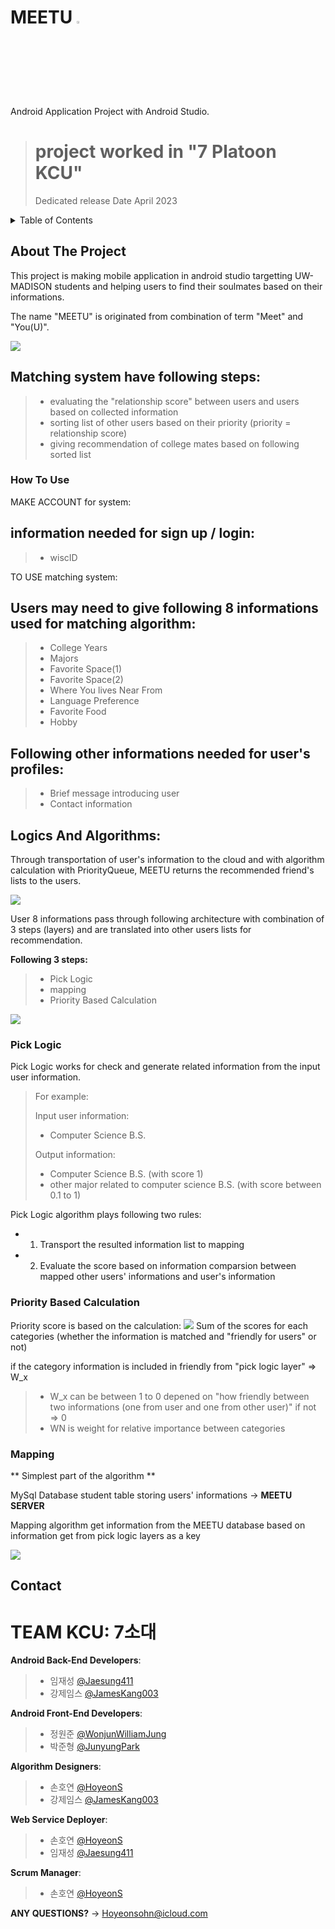 # MEETU <img src="https://github.com/HoyeonS/Project_Meetu/blob/7c6a214b8a0dc4453184a0d466fe1a5d489a1652/logo.png" width="3%"></img> 
Android Application Project with Android Studio.
> # project worked in "7 Platoon KCU"
> Dedicated release Date April 2023
<details>
  <summary>Table of Contents</summary>
  <ol>
    <li>
      <a href="#about-the-project">About The Project</a>
      <ul>
        <li><a href="#how-to-use">HOW IT WORKS FOR USERS</a></li>
      </ul>
    </li>
    <li>
      <a href="#logics-and-algorithms">Logics and Algorithms</a>
      <ul>
        <li><a href="#pick-logic">Pick Logic</a></li>
        <li><a href="#priority-based-calculation">Priority Based Calculation</a></li>
        <li><a href="#mapping">Mapping</a></li>
      </ul>
    </li>
    <li><a href="#contact">Contact</a></li>
  </ol>
</details>

## About The Project
This project is making mobile application in android studio targetting UW-MADISON students
and helping users to find their soulmates based on their informations.

The name "MEETU" is originated from combination of term "Meet" and "You(U)".

<img src="https://github.com/HoyeonS/Project_Meetu/blob/87d247a9c09a27da7e9a7e1ee0ddd3fcf2b02977/Intro.png"></img>

## Matching system have following steps:
> * evaluating the "relationship score" between users and users based on collected information 
> * sorting list of other users based on their priority (priority = relationship score)
> * giving recommendation of college mates based on following sorted list

### How To Use

MAKE ACCOUNT for system:

## information needed for sign up / login:
> * wiscID

TO USE matching system:

## Users may need to give following 8 informations used for matching algorithm:
> * College Years
> * Majors
> * Favorite Space(1)
> * Favorite Space(2)
> * Where You lives Near From
> * Language Preference
> * Favorite Food
> * Hobby


## Following other informations needed for user's profiles:
> * Brief message introducing user
> * Contact information

## Logics And Algorithms:
Through transportation of user's information to the cloud and with algorithm calculation with PriorityQueue, MEETU returns the recommended friend's lists to the users.

<img src="https://github.com/HoyeonS/Project_Meetu/blob/ebb0d564dbafec0b84cc1faa9d37bdc50708d334/Principle_origin.png"></img>

User 8 informations pass through following architecture with combination of 3 steps (layers) and are translated into other users lists for recommendation.

**Following 3 steps:**
> * Pick Logic
> * mapping
> * Priority Based Calculation

<img src="https://github.com/HoyeonS/Project_Meetu/blob/c05394571833daec136050a92e9089cc1d542067/Algorithm.png"></img>

### Pick Logic 

Pick Logic works for check and generate related information from the input user information.
> For example: 
>
> Input user information: 
> * Computer Science B.S.
>
> Output information: 
> * Computer Science B.S. (with score 1) 
> * other major related to computer science B.S. (with score between 0.1 to 1)


Pick Logic algorithm plays following two rules:
* 1. Transport the resulted information list to mapping
* 2. Evaluate the score based on information comparsion between mapped other users' informations and user's information

### Priority Based Calculation
Priority score is based on the calculation:
<img src="https://github.com/HoyeonS/Project_Meetu/blob/d6bb2f8091023b9cffc7bff788fab8bfcdf43e60/Formula.png"></img>
Sum of the scores for each categories (whether the information is matched and "friendly for users" or not)

if the category information is included in friendly from "pick logic layer" => W_x 

> * W_x can be between 1 to 0 depened on "how friendly between two informations (one from user and one from other user)"
if not => 0
> * WN is weight for relative importance between categories

  
### Mapping
** Simplest part of the algorithm **

MySql Database student table storing users' informations -> **MEETU SERVER**

Mapping algorithm get information from the MEETU database based on information get from pick logic layers as a key

<img src="https://github.com/HoyeonS/Project_Meetu/blob/ca6a1176f8ab172bd0974a707594536cf91f7980/Mapping.png"></img>


## Contact

# TEAM KCU: 7소대 
**Android Back-End Developers**: 
> * 임재성 [@Jaesung411](https://github.com/Jaesung411)
> * 강제임스 [@JamesKang003](https://github.com/JamesKang003)

**Android Front-End Developers**: 
> * 정원준 [@WonjunWilliamJung](https://github.com/WonjunWilliamJung)
> * 박준형 [@JunyungPark](https://github.com/JunyungPark)

**Algorithm Designers**: 
> * 손호연 [@HoyeonS](https://github.com/HoyeonS)
> * 강제임스 [@JamesKang003](https://github.com/JamesKang003)

**Web Service Deployer**: 
> * 손호연 [@HoyeonS](https://github.com/HoyeonS)
> * 임재성 [@Jaesung411](https://github.com/Jaesung411)

**Scrum Manager**:
> * 손호연 [@HoyeonS](https://github.com/HoyeonS)


**ANY QUESTIONS?** -> Hoyeonsohn@icloud.com
